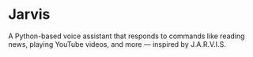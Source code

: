 # Jarvis
A Python-based voice assistant that responds to commands like reading news, playing YouTube videos, and more — inspired by J.A.R.V.I.S.
